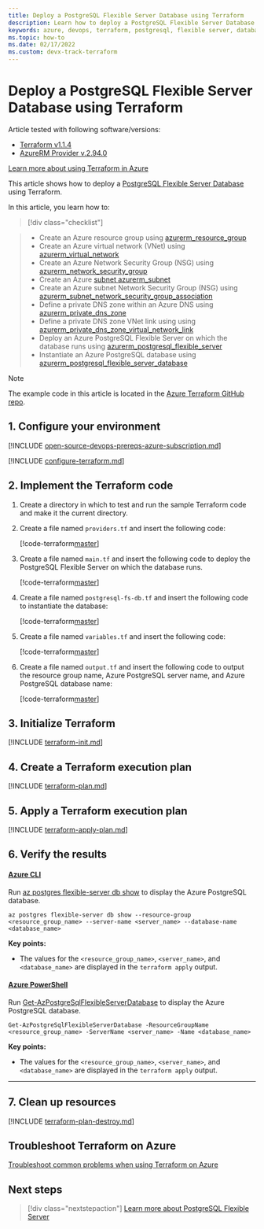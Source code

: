 ```yaml
---
title: Deploy a PostgreSQL Flexible Server Database using Terraform
description: Learn how to deploy a PostgreSQL Flexible Server Database using Terraform
keywords: azure, devops, terraform, postgresql, flexible server, database
ms.topic: how-to
ms.date: 02/17/2022
ms.custom: devx-track-terraform
---
```


# Deploy a PostgreSQL Flexible Server Database using Terraform

Article tested with following software/versions:
- [Terraform v1.1.4](https://releases.hashicorp.com/terraform/)
- [AzureRM Provider v.2.94.0](https://registry.terraform.io/providers/hashicorp/azurerm/latest/docs)

[Learn more about using Terraform in Azure](/azure/terraform)

This article shows how to deploy a [PostgreSQL Flexible Server Database](/azure/postgresql/flexible-server/overview) using Terraform.

In this article, you learn how to:

> [!div class="checklist"]

> * Create an Azure resource group using [azurerm_resource_group](https://registry.terraform.io/providers/hashicorp/azurerm/latest/docs/resources/resource_group)
> * Create an Azure virtual network (VNet) using [azurerm_virtual_network](https://registry.terraform.io/providers/hashicorp/azurerm/latest/docs/resources/virtual_network)
> * Create an Azure Network Security Group (NSG) using [azurerm_network_security_group](https://registry.terraform.io/providers/hashicorp/azurerm/latest/docs/resources/network_security_group)
> * Create an Azure [subnet azurerm_subnet](https://registry.terraform.io/providers/hashicorp/azurerm/latest/docs/resources/subnet)
> * Create an Azure subnet Network Security Group (NSG) using [azurerm_subnet_network_security_group_association](https://registry.terraform.io/providers/hashicorp/azurerm/latest/docs/resources/subnet_network_security_group_association)
> * Define a private DNS zone within an Azure DNS using [azurerm_private_dns_zone](https://registry.terraform.io/providers/hashicorp/azurerm/latest/docs/resources/private_dns_zone)
> * Define a private DNS zone VNet link using using [azurerm_private_dns_zone_virtual_network_link](https://registry.terraform.io/providers/hashicorp/azurerm/latest/docs/resources/private_dns_zone_virtual_network_link)
> * Deploy an Azure PostgreSQL Flexible Server on which the database runs using [azurerm_postgresql_flexible_server](https://registry.terraform.io/providers/hashicorp/azurerm/latest/docs/resources/postgresql_flexible_server)
> * Instantiate an Azure PostgreSQL database using [azurerm_postgresql_flexible_server_database](https://registry.terraform.io/providers/hashicorp/azurerm/latest/docs/resources/postgresql_flexible_server_database)

> [!NOTE]
> The example code in this article is located in the [Azure Terraform GitHub repo](https://github.com/Azure/terraform/tree/master/quickstart/201-postgresql-fs-db).

## 1. Configure your environment

[!INCLUDE [open-source-devops-prereqs-azure-subscription.md](../includes/open-source-devops-prereqs-azure-subscription.md)]

[!INCLUDE [configure-terraform.md](includes/configure-terraform.md)]

## 2. Implement the Terraform code

1. Create a directory in which to test and run the sample Terraform code and make it the current directory.

1. Create a file named `providers.tf` and insert the following code:

    [!code-terraform[master](../../terraform_samples/quickstart/201-postgresql-fs-db/providers.tf)]

1. Create a file named `main.tf` and insert the following code to deploy the PostgreSQL Flexible Server on which the database runs.

    [!code-terraform[master](../../terraform_samples/quickstart/201-postgresql-fs-db/main.tf)]

1. Create a file named `postgresql-fs-db.tf` and insert the following code to instantiate the database:

    [!code-terraform[master](../../terraform_samples/quickstart/201-postgresql-fs-db/postgresql-fs-db.tf)]

1. Create a file named `variables.tf` and insert the following code:

    [!code-terraform[master](../../terraform_samples/quickstart/201-postgresql-fs-db/variables.tf)]

1. Create a file named `output.tf` and insert the following code to output the resource group name, Azure PostgreSQL server name, and Azure PostgreSQL database name:

    [!code-terraform[master](../../terraform_samples/quickstart/201-postgresql-fs-db/output.tf)]

## 3. Initialize Terraform

[!INCLUDE [terraform-init.md](includes/terraform-init.md)]

## 4. Create a Terraform execution plan

[!INCLUDE [terraform-plan.md](includes/terraform-plan.md)]

## 5. Apply a Terraform execution plan

[!INCLUDE [terraform-apply-plan.md](includes/terraform-apply-plan.md)]

## 6. Verify the results

#### [Azure CLI](#tab/azure-cli)

Run [az postgres flexible-server db show](/cli/azure/postgres/flexible-server/db#az-postgres-flexible-server-db-show) to display the Azure PostgreSQL database.

```azurecli
az postgres flexible-server db show --resource-group <resource_group_name> --server-name <server_name> --database-name <database_name>
```

**Key points:**

- The values for the `<resource_group_name>`, `<server_name>`, and `<database_name>` are displayed in the `terraform apply` output.

#### [Azure PowerShell](#tab/azure-powershell)

Run [Get-AzPostgreSqlFlexibleServerDatabase](/powershell/module/az.postgresql/get-azpostgresqlflexibleserverdatabase) to display the Azure PostgreSQL database.

```azurepowershell
Get-AzPostgreSqlFlexibleServerDatabase -ResourceGroupName <resource_group_name> -ServerName <server_name> -Name <database_name>
```

**Key points:**

- The values for the `<resource_group_name>`, `<server_name>`, and `<database_name>` are displayed in the `terraform apply` output.

---

## 7. Clean up resources

[!INCLUDE [terraform-plan-destroy.md](includes/terraform-plan-destroy.md)]

## Troubleshoot Terraform on Azure

[Troubleshoot common problems when using Terraform on Azure](troubleshoot.md)

## Next steps

> [!div class="nextstepaction"]
> [Learn more about PostgreSQL Flexible Server](/azure/postgresql/flexible-server/overview)
